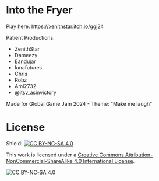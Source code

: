 # Into the Fryer
Play here: https://xenithstar.itch.io/ggj24

Patient Productions: 
- ZenithStar
- Dameezy
- Eandujar
- lunafutures
- Chris
- Robz
- Aml2732
- @itsv_asinvictory

Made for Global Game Jam 2024 - Theme: "Make me laugh"

# License
Shield: [![CC BY-NC-SA 4.0][cc-by-nc-sa-shield]][cc-by-nc-sa]

This work is licensed under a
[Creative Commons Attribution-NonCommercial-ShareAlike 4.0 International License][cc-by-nc-sa].

[![CC BY-NC-SA 4.0][cc-by-nc-sa-image]][cc-by-nc-sa]

[cc-by-nc-sa]: http://creativecommons.org/licenses/by-nc-sa/4.0/
[cc-by-nc-sa-image]: https://licensebuttons.net/l/by-nc-sa/4.0/88x31.png
[cc-by-nc-sa-shield]: https://img.shields.io/badge/License-CC%20BY--NC--SA%204.0-lightgrey.svg
